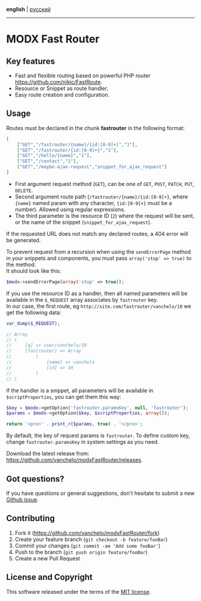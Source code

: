 **english** | [русский](./README.ru.md)
- - -

# MODX Fast Router

## Key features

* Fast and flexible routing based on powerful PHP router <https://github.com/nikic/FastRoute>.
* Resource or Snippet as route handler.
* Easy route creation and configuration.

## Usage

Routes must be declared in the chunk **fastrouter** in the following format:

```json
[
    ["GET","/fastrouter/{name}/{id:[0-9]+}","1"],
    ["GET","/fastrouter/{id:[0-9]+}","1"],
    ["GET","/hello/{name}","1"],
    ["GET","/contact","1"],
    ["GET","/maybe-ajax-request","snippet_for_ajax_request"]
]
```

- First argument request method (`GET`), can be one of `GET`, `POST`, `PATCH`, `PUT`, `DELETE`.
- Second argument route path (`/fastrouter/{name}/{id:[0-9]+}`, where `{name}` named param with any character, `{id:[0-9]+}` must be a number). Allowed using regular expressions.
- The third parameter is the resource ID (`2`) where the request will be sent, or the name of the snippet (`snippet_for_ajax_request`).

If the requested URL does not match any declared routes, a 404 error will be generated.

To prevent request from a recursion when using the `sendErrorPage` method in your snippets and components, you must pass `array('stop' => true)` to the method.  
It should look like this:
```php
$modx->sendErrorPage(array('stop' => true));
```

If you use the resource ID as a handler, then all named parameters will be available in the `$_REQUEST` array associates by `fastrouter` key.    
In our case, the first route, eg `http://site.com/fastrouter/vanchelo/10` we get the following data:
```php
var_dump($_REQUEST);

// Array
// (
//     [q] => user/vanchelo/10
//     [fastrouter] => Array
//         (
//             [name] => vanchelo
//             [id] => 10
//         )
// )
```

If the handler is a snippet, all parameters will be available in `$scriptProperties`, you can get them this way:

```php
$key = $modx->getOption('fastrouter.paramsKey', null, 'fastrouter');
$params = $modx->getOption($key, $scriptProperties, array());

return '<pre>' . print_r($params, true) . '</pre>';
```

By default, the key of request params is `fastrouter`.
To define custom key, change `fastrouter.paramsKey` in system settings as you need.

Download the latest release from: <https://github.com/vanchelo/modxFastRouter/releases>.

## Got questions?

If you have questions or general suggestions, don't hesitate to submit a new [Github issue](https://github.com/vanchelo/modxFastRouter/issues/new).

## Contributing

1. Fork it (<https://github.com/vanchelo/modxFastRouter/fork>)
2. Create your feature branch (`git checkout -b feature/fooBar`)
3. Commit your changes (`git commit -am 'Add some fooBar'`)
4. Push to the branch (`git push origin feature/fooBar`)
5. Create a new Pull Request

## License and Copyright

This software released under the terms of the [MIT license](./LICENSE).
